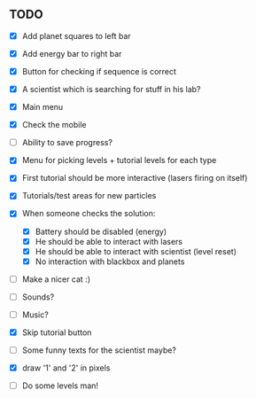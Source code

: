 TODO
----

- [x] Add planet squares to left bar
- [x] Add energy bar to right bar
- [x] Button for checking if sequence is correct
- [x] A scientist which is searching for stuff in his lab?
- [x] Main menu
- [x] Check the mobile
- [ ] Ability to save progress?
- [x] Menu for picking levels + tutorial levels for each type


- [x] First tutorial should be more interactive (lasers firing on itself)
- [x] Tutorials/test areas for new particles
- [x] When someone checks the solution:
  - [x] Battery should be disabled (energy)
  - [x] He should be able to interact with lasers
  - [x] He should be able to interact with scientist (level reset)
  - [x] No interaction with blackbox and planets
- [ ] Make a nicer cat :)
- [ ] Sounds?
- [ ] Music?
- [x] Skip tutorial button
- [ ] Some funny texts for the scientist maybe?
- [x] draw '1' and '2' in pixels
- [ ] Do some levels man!